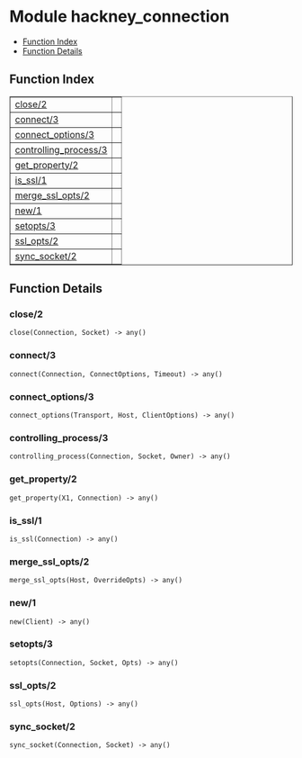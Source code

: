 

# Module hackney_connection #
* [Function Index](#index)
* [Function Details](#functions)

<a name="index"></a>

## Function Index ##


<table width="100%" border="1" cellspacing="0" cellpadding="2" summary="function index"><tr><td valign="top"><a href="#close-2">close/2</a></td><td></td></tr><tr><td valign="top"><a href="#connect-3">connect/3</a></td><td></td></tr><tr><td valign="top"><a href="#connect_options-3">connect_options/3</a></td><td></td></tr><tr><td valign="top"><a href="#controlling_process-3">controlling_process/3</a></td><td></td></tr><tr><td valign="top"><a href="#get_property-2">get_property/2</a></td><td></td></tr><tr><td valign="top"><a href="#is_ssl-1">is_ssl/1</a></td><td></td></tr><tr><td valign="top"><a href="#merge_ssl_opts-2">merge_ssl_opts/2</a></td><td></td></tr><tr><td valign="top"><a href="#new-1">new/1</a></td><td></td></tr><tr><td valign="top"><a href="#setopts-3">setopts/3</a></td><td></td></tr><tr><td valign="top"><a href="#ssl_opts-2">ssl_opts/2</a></td><td></td></tr><tr><td valign="top"><a href="#sync_socket-2">sync_socket/2</a></td><td></td></tr></table>


<a name="functions"></a>

## Function Details ##

<a name="close-2"></a>

### close/2 ###

`close(Connection, Socket) -> any()`

<a name="connect-3"></a>

### connect/3 ###

`connect(Connection, ConnectOptions, Timeout) -> any()`

<a name="connect_options-3"></a>

### connect_options/3 ###

`connect_options(Transport, Host, ClientOptions) -> any()`

<a name="controlling_process-3"></a>

### controlling_process/3 ###

`controlling_process(Connection, Socket, Owner) -> any()`

<a name="get_property-2"></a>

### get_property/2 ###

`get_property(X1, Connection) -> any()`

<a name="is_ssl-1"></a>

### is_ssl/1 ###

`is_ssl(Connection) -> any()`

<a name="merge_ssl_opts-2"></a>

### merge_ssl_opts/2 ###

`merge_ssl_opts(Host, OverrideOpts) -> any()`

<a name="new-1"></a>

### new/1 ###

`new(Client) -> any()`

<a name="setopts-3"></a>

### setopts/3 ###

`setopts(Connection, Socket, Opts) -> any()`

<a name="ssl_opts-2"></a>

### ssl_opts/2 ###

`ssl_opts(Host, Options) -> any()`

<a name="sync_socket-2"></a>

### sync_socket/2 ###

`sync_socket(Connection, Socket) -> any()`

